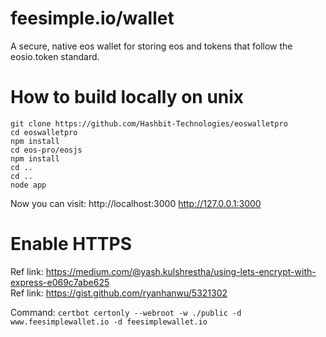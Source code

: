 # feesimple.io/wallet

A secure, native eos wallet for storing eos and tokens that follow the eosio.token standard.

# How to build locally on unix

```
git clone https://github.com/Hashbit-Technologies/eoswalletpro
cd eoswalletpro
npm install
cd eos-pro/eosjs
npm install
cd ..
cd ..
node app
```

Now you can visit: 
http://localhost:3000
http://127.0.0.1:3000

# Enable HTTPS

Ref link: https://medium.com/@yash.kulshrestha/using-lets-encrypt-with-express-e069c7abe625  
Ref link: https://gist.github.com/ryanhanwu/5321302

Command: `certbot certonly --webroot -w ./public -d www.feesimplewallet.io -d feesimplewallet.io`
